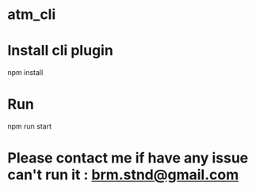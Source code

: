 # atm_cli

# Install cli plugin

npm install

# Run 

npm run start

# Please contact me if have any issue can't run it : brm.stnd@gmail.com
